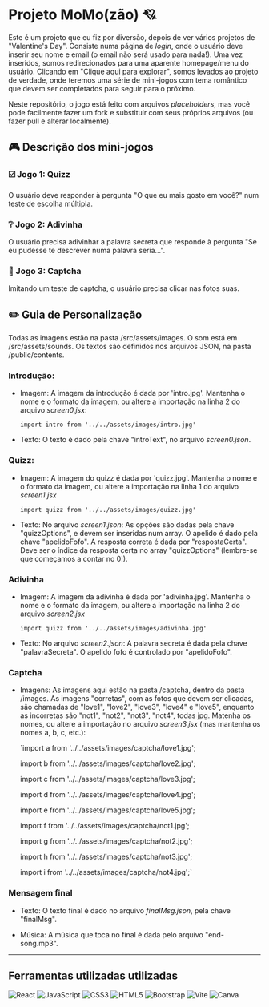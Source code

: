 # Projeto MoMo(zão) :cupid:

Este é um projeto que eu fiz por diversão, depois de ver vários projetos de "Valentine's Day". Consiste numa página de _login_, onde o usuário deve inserir seu nome e email (o email não será usado para nada!). Uma vez inseridos, somos redirecionados para uma aparente homepage/menu do usuário. Clicando em "Clique aqui para explorar", somos levados ao projeto de verdade, onde teremos uma série de mini-jogos com tema romântico que devem ser completados para seguir para o próximo.

Neste repositório, o jogo está feito com  arquivos _placeholders_, mas você pode facilmente fazer um fork e substituir com seus próprios arquivos (ou fazer pull e alterar localmente).

## :video_game: Descrição dos mini-jogos

### :ballot_box_with_check: Jogo 1: Quizz
O usuário deve responder à pergunta "O que eu mais gosto em você?" num teste de escolha múltipla. 

### :grey_question: Jogo 2: Adivinha
O usuário precisa adivinhar a palavra secreta que responde à pergunta "Se eu pudesse te descrever numa palavra seria...".

### :black_square_button: Jogo 3: Captcha
Imitando um teste de captcha, o usuário precisa clicar nas fotos suas.

## :pencil2: Guia de Personalização

Todas as imagens estão na pasta /src/assets/images. 
O som está em /src/assets/sounds. 
Os textos são definidos nos arquivos JSON, na pasta /public/contents.

### Introdução: 

* Imagem:
    A imagem da introdução é dada por 'intro.jpg'. Mantenha o nome e o formato da imagem, ou altere a importação na linha 2 do arquivo _screen0.jsx_:

    `import intro from '../../assets/images/intro.jpg'`

* Texto:
    O texto é dado pela chave "introText", no arquivo _screen0.json_.

### Quizz: 
* Imagem:
    A imagem do quizz é dada por 'quizz.jpg'. Mantenha o nome e o formato da imagem, ou altere a importação na linha 1 do arquivo _screen1.jsx_

    `import quizz from '../../assets/images/quizz.jpg'`

* Texto:
    No arquivo _screen1.json_: 
    As opções são dadas pela chave "quizzOptions", e devem ser inseridas num array.
    O apelido é dado pela chave "apelidoFofo".
    A resposta correta é dada por "respostaCerta". Deve ser o índice da resposta certa no array "quizzOptions" (lembre-se que começamos a contar no 0!). 


### Adivinha

* Imagem:
    A imagem da adivinha é dada por 'adivinha.jpg'. Mantenha o nome e o formato da imagem, ou altere a importação na linha 2 do arquivo _screen2.jsx_

    `import quizz from '../../assets/images/adivinha.jpg'`

* Texto:
 No arquivo _screen2.json_: 
 A palavra secreta é dada pela chave "palavraSecreta". O apelido fofo é controlado por "apelidoFofo".

### Captcha

* Imagens:
As imagens aqui estão na pasta /captcha, dentro da pasta /images. As imagens "corretas", com as fotos que devem ser clicadas, são chamadas de "love1", "love2", "love3", "love4" e "love5", enquanto as incorretas são "not1", "not2", "not3", "not4", todas jpg. Matenha os nomes, ou altere a importação no arquivo _screen3.jsx_ (mas mantenha os nomes a, b, c, etc.):

    `import a from '../../assets/images/captcha/love1.jpg';

    import b from '../../assets/images/captcha/love2.jpg';

    import c from '../../assets/images/captcha/love3.jpg';

    import d from '../../assets/images/captcha/love4.jpg';

    import e from '../../assets/images/captcha/love5.jpg';

    import f from '../../assets/images/captcha/not1.jpg';

    import g from '../../assets/images/captcha/not2.jpg';

    import h from '../../assets/images/captcha/not3.jpg';
    
    import i from '../../assets/images/captcha/not4.jpg';`

### Mensagem final 
* Texto:
O texto final é dado no arquivo _finalMsg.json_, pela chave "finalMsg".

* Música:
A música que toca no final é dada pelo arquivo "end-song.mp3".

*** 
## Ferramentas utilizadas utilizadas

![React](https://img.shields.io/badge/react-%2320232a.svg?style=for-the-badge&logo=react&logoColor=%2361DAFB) ![JavaScript](https://img.shields.io/badge/javascript-%23323330.svg?style=for-the-badge&logo=javascript&logoColor=%23F7DF1E) ![CSS3](https://img.shields.io/badge/css3-%231572B6.svg?style=for-the-badge&logo=css3&logoColor=white) ![HTML5](https://img.shields.io/badge/html5-%23E34F26.svg?style=for-the-badge&logo=html5&logoColor=white) ![Bootstrap](https://img.shields.io/badge/bootstrap-%238511FA.svg?style=for-the-badge&logo=bootstrap&logoColor=white) ![Vite](https://img.shields.io/badge/vite-%23646CFF.svg?style=for-the-badge&logo=vite&logoColor=white) ![Canva](https://img.shields.io/badge/Canva-%2300C4CC.svg?style=for-the-badge&logo=Canva&logoColor=white)
